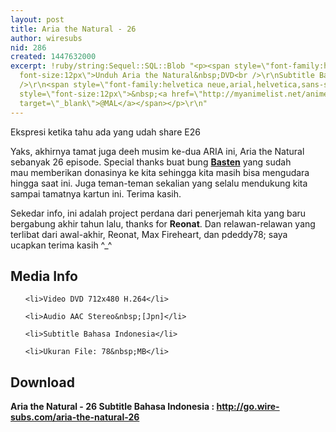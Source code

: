 ```yaml
---
layout: post
title: Aria the Natural - 26
author: wiresubs
nid: 286
created: 1447632000
excerpt: !ruby/string:Sequel::SQL::Blob "<p><span style=\"font-family:helvetica neue,arial,helvetica,sans-serif;
  font-size:12px\">Unduh Aria the Natural&nbsp;DVD<br />\r\nSubtitle Bahasa Indonesia</span><br
  />\r\n<span style=\"font-family:helvetica neue,arial,helvetica,sans-serif; font-size:12px\">Score:&nbsp;</span>8.35<span
  style=\"font-size:12px\">&nbsp;<a href=\"http://myanimelist.net/anime/962/Aria_the_Natural\"
  target=\"_blank\">@MAL</a></span></p>\r\n"
---
```

<p class="rtecenter">Ekspresi ketika tahu ada&nbsp;yang udah share E26</p>

<p class="rtejustify">Yaks, akhirnya tamat juga deeh musim ke-dua ARIA ini, Aria the Natural sebanyak 26 episode. Special thanks buat bung <strong><a href="https://www.facebook.com/holifanbasten.bawekes.9">Basten</a></strong>&nbsp;yang sudah mau&nbsp;memberikan donasinya ke kita sehingga kita masih bisa mengudara hingga saat ini. Juga teman-teman sekalian yang selalu&nbsp;mendukung kita sampai tamatnya kartun ini. Terima kasih.</p>

<p class="rtejustify">Sekedar info, ini adalah project perdana dari penerjemah kita yang baru bergabung akhir tahun lalu, thanks for <strong>Reonat</strong>. Dan relawan-relawan yang terlibat dari awal-akhir,&nbsp;Reonat,&nbsp;Max Fireheart, dan&nbsp;pdeddy78; saya ucapkan terima kasih ^_^</p>

<h2>Media Info</h2>

<ul>
	<li>Video DVD 712x480 H.264</li>
	<li>Audio AAC Stereo&nbsp;[Jpn]</li>
	<li>Subtitle Bahasa Indonesia</li>
	<li>Ukuran File: 78&nbsp;MB</li>
</ul>

<h2>Download</h2>

<p><strong>Aria the Natural - 26&nbsp;Subtitle Bahasa</strong><strong>&nbsp;Indonesia<strong>&nbsp;:&nbsp;</strong><a href="http://go.wire-subs.com/aria-the-natural-26" target="_blank">http://go.wire-subs.com/aria-the-natural-26</a></strong></p>

